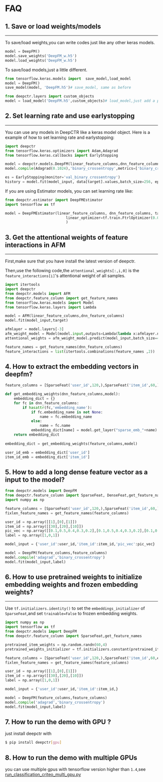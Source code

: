 # FAQ

## 1. Save or load weights/models
----------------------------------------
To save/load weights,you can write codes just like any other keras models.

```python
model = DeepFM()
model.save_weights('DeepFM_w.h5')
model.load_weights('DeepFM_w.h5')
```

To save/load models,just a little different.

```python
from tensorflow.keras.models import  save_model,load_model
model = DeepFM()
save_model(model, 'DeepFM.h5')# save_model, same as before

from deepctr.layers import custom_objects
model = load_model('DeepFM.h5',custom_objects)# load_model,just add a parameter
```
## 2. Set learning rate and use earlystopping
---------------------------------------------------
You can use any models in DeepCTR like a keras model object.
Here is a example of how to set learning rate and earlystopping:

```python
import deepctr
from tensorflow.keras.optimizers import Adam,Adagrad
from tensorflow.keras.callbacks import EarlyStopping

model = deepctr.models.DeepFM(linear_feature_columns,dnn_feature_columns)
model.compile(Adagrad(0.1024),'binary_crossentropy',metrics=['binary_crossentropy'])

es = EarlyStopping(monitor='val_binary_crossentropy')
history = model.fit(model_input, data[target].values,batch_size=256, epochs=10, verbose=2, validation_split=0.2,callbacks=[es] )
```

If you are using Estimator models, you can set learning rate like:

```python
from deepctr.estimator import DeepFMEstimator
import tensorflow as tf

model = DeepFMEstimator(linear_feature_columns, dnn_feature_columns, task='binary', 
                            linear_optimizer=tf.train.FtrlOptimizer(0.05), dnn_optimizer=tf.train.AdagradOptimizer(0.1)
                            )

```


## 3. Get the attentional weights of feature interactions in AFM
--------------------------------------------------------------------------
First,make sure that you have install the latest version of deepctr.

Then,use the following code,the `attentional_weights[:,i,0]` is the `feature_interactions[i]`'s attentional weight of all samples.

```python
import itertools
import deepctr
from deepctr.models import AFM
from deepctr.feature_column import get_feature_names
from tensorflow.keras.models import Model
from tensorflow.keras.layers import Lambda

model = AFM(linear_feature_columns,dnn_feature_columns)
model.fit(model_input,target)

afmlayer = model.layers[-3]
afm_weight_model = Model(model.input,outputs=Lambda(lambda x:afmlayer.normalized_att_score)(model.input))
attentional_weights = afm_weight_model.predict(model_input,batch_size=4096)

feature_names = get_feature_names(dnn_feature_columns)
feature_interactions = list(itertools.combinations(feature_names ,2))
```
## 4. How to extract the embedding vectors in deepfm?
```python
feature_columns = [SparseFeat('user_id',120,),SparseFeat('item_id',60,),SparseFeat('cate_id',60,)]

def get_embedding_weights(dnn_feature_columns,model):
    embedding_dict = {}
    for fc in dnn_feature_columns:
        if hasattr(fc,'embedding_name'):
            if fc.embedding_name is not None:
                name = fc.embedding_name
            else:
                name = fc.name
            embedding_dict[name] = model.get_layer("sparse_emb_"+name).get_weights()[0]
    return embedding_dict
    
embedding_dict = get_embedding_weights(feature_columns,model)

user_id_emb = embedding_dict['user_id']
item_id_emb = embedding_dict['item_id']
```

## 5. How to add a long dense feature vector as a input to the model?
```python
from deepctr.models import DeepFM
from deepctr.feature_column import SparseFeat, DenseFeat,get_feature_names
import numpy as np

feature_columns = [SparseFeat('user_id',120,),SparseFeat('item_id',60,),DenseFeat("pic_vec",5)]
fixlen_feature_names = get_feature_names(feature_columns)

user_id = np.array([[1],[0],[1]])
item_id = np.array([[30],[20],[10]])
pic_vec = np.array([[0.1,0.5,0.4,0.3,0.2],[0.1,0.5,0.4,0.3,0.2],[0.1,0.5,0.4,0.3,0.2]])
label = np.array([1,0,1])

model_input = {'user_id':user_id,'item_id':item_id,'pic_vec':pic_vec}

model = DeepFM(feature_columns,feature_columns)
model.compile('adagrad','binary_crossentropy')
model.fit(model_input,label)
```

## 6. How to use pretrained weights to initialize embedding weights and frozen embedding weights?
-----------------------------------------------------------------------------------------------------

Use `tf.initializers.identity()` to set the `embeddings_initializer` of `SparseFeat`,and set `trainable=False` to frozen embedding weights.

```python
import numpy as np
import tensorflow as tf
from deepctr.models import DeepFM
from deepctr.feature_column import SparseFeat,get_feature_names

pretrained_item_weights = np.random.randn(60,4)
pretrained_weights_initializer = tf.initializers.constant(pretrained_item_weights)

feature_columns = [SparseFeat('user_id',120,),SparseFeat('item_id',60,embedding_dim=4,embeddings_initializer=pretrained_weights_initializer,trainable=False)]
fixlen_feature_names = get_feature_names(feature_columns)

user_id = np.array([[1],[0],[1]])
item_id = np.array([[30],[20],[10]])
label = np.array([1,0,1])

model_input = {'user_id':user_id,'item_id':item_id,}

model = DeepFM(feature_columns,feature_columns)
model.compile('adagrad','binary_crossentropy')
model.fit(model_input,label)
```

## 7. How to run the demo with GPU ?
just install deepctr with 
```bash
$ pip install deepctr[gpu]
```

## 8. How to run the demo with multiple GPUs
you can use multiple gpus with tensorflow version higher than ``1.4``,see [run_classification_criteo_multi_gpu.py](https://github.com/shenweichen/DeepCTR/blob/master/examples/run_classification_criteo_multi_gpu.py)
